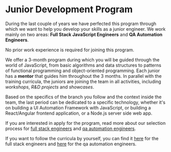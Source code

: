 # Junior Development Program
During the last couple of years we have perfected this program through which we want to help you develop your skills as a junior engineer. We work mainly on two areas: **Full Stack JavaScript Engineers** and **QA Automation Engineers**.

No prior work experience is required for joining this program.

We offer a 3-month program during which you will be guided through the world of JavaScript, from basic algorithms and data structures to patterns of functional programming and object-oriented programming. Each junior has a **mentor** that guides him throughout the 3 months. In parallel with the training curricula, the juniors are joining the team in all activities, including *workshops*, *R&D projects* and *showcases*. 

Based on the specifics of the branch you follow and the context inside the team, the last period can be dedicated to a specific technology, whether it's on building a UI Automation Framework with JavaScript, or building a React/Angular frontend application, or a Node.js server side web app.

If you are interested in apply for the program, read more about our selection process for [full stack engineers](https://github.com/FortechRomania/js-team-showcase/blob/master/we-train/junior-development-program/dev-selection-process.md) and [qa automation engineers](https://github.com/FortechRomania/js-team-showcase/blob/master/we-train/junior-development-program/qa-selection-process.md). 

If you want to follow the curricula by yourself, you can find it [here](https://github.com/FortechRomania/js-team-showcase/tree/master/we-train/junior-development-program/full-stack) for the full stack engineers and [here](https://github.com/FortechRomania/js-team-showcase/tree/master/we-train/junior-development-program/qa-automation) for the qa automation engineers.
